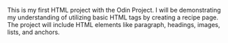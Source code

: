 This is my first HTML project with the Odin Project. I will be demonstrating my understanding of utilizing basic HTML tags by creating a recipe page. The project will include HTML elements like paragraph, headings, images, lists, and anchors.